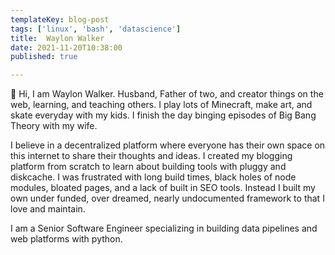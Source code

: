 ```yaml
---
templateKey: blog-post
tags: ['linux', 'bash', 'datascience']
title:  Waylon Walker
date: 2021-11-20T10:38:00
published: true

---
```


👋 Hi, I am Waylon Walker.  Husband, Father of two, and creator things on the
web, learning, and teaching others.  I play lots of Minecraft, make art, and
skate everyday with my kids.  I finish the day binging episodes of Big Bang
Theory with my wife.

I believe in a decentralized platform where everyone has their own space on
this internet to share their thoughts and ideas.  I created my blogging
platform from scratch to learn about building tools with pluggy and diskcache.
I was frustrated with long build times, black holes of node modules, bloated
pages, and a lack of built in SEO tools.  Instead I built my own under funded,
over dreamed, nearly undocumented framework to that I love and maintain.

I am a Senior Software Engineer specializing in building data pipelines and web
platforms with python.
